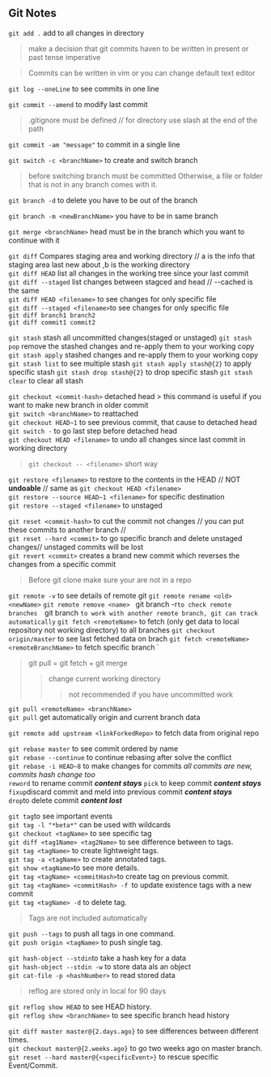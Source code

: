 ## Git Notes

`git add .` add to all changes in directory

> make a decision that git commits haven to be written in present or past tense imperative

> Commits can be written in vim or you can change default text editor

`git log --oneLine` to see commits in one line

`git commit --amend`  to modify last commit 

> .gitignore must be defined // for directory use slash at the end of the path
 
`git commit -am "message"` to commit in a single line

`git switch -c <branchName>` to create and switch branch

> before switching branch must be committed Otherwise, a file or folder that is not in any branch comes with it.

`git branch -d` to delete you have to be out of the branch

`git branch -m <newBranchName>` you have to be in same branch

`git merge <branchName>` head must be in the branch which you want to continue with it 

`git diff` Compares staging area and working directory // a is the info that staging area last new about ,b is the working directory  
`git diff HEAD` list all changes in the working tree since your last commit  
`git diff --staged` list changes  between stagced and head // --cached is the same  
`git diff HEAD <filename>` to see changes for only specific file  
`git diff --staged <filename>`to see changes for only specific file  
`git diff branch1 branch2`   
`git diff commit1 commit2`  

`git stash` stash all uncommitted changes(staged or unstaged) 
`git stash pop` remove the stashed changes and re-apply them to your working copy
`git stash apply` stashed changes and re-apply them to your working copy 
`git stash list` to see multiple stash
`git stash apply stash@{2}` to apply specific stash
`git stash drop stash@{2}` to drop  specific stash
`git stash clear` to clear all stash 

`git checkout <commit-hash>` detached head > this command is useful if you want to make new branch in older commit    
`git switch <branchName>` to reattached  
`git checkout HEAD~1` to see previous commit, that cause to detached head  
`git switch -` to go last step before detached head  
`git checkout HEAD <filename>` to undo all changes since last commit in working directory  
> `git checkout -- <filename>` short way
  
`git restore <filename>` to restore to the contents in the HEAD // NOT **undoable** // same as `git checkout HEAD <filename>`   
`git restore --source HEAD~1 <filename>` for specific destination  
`git restore --staged <filename>` to unstaged   

`git reset <commit-hash>` to cut the commit not changes // you can put these  commits to another branch //  
`git reset --hard <commit>` to go specific branch and delete unstaged changes// unstaged commits will be lost  
`git revert <commit>` creates a brand new commit which reverses the changes from a specific commit  

> Before git clone make sure your are not in a repo

`git remote -v` to see details of remote git
`git remote rename <old> <newName>`
`git remote remove <name>`
`
`git branch -r` to check remote branches  
`git branch <remoteBranchName>` to work with another remote branch, git can track automatically
`
`git fetch <remoteName>` to fetch (only get data to local repository not working directory) to all branches
`git checkout origin/master` to see last fetched data on brach
`git fetch <remoteName> <remoteBranchName>` to fetch specific branch 
`
> git pull = git fetch + git merge 
>> change current working directory
>>> not recommended if you have uncommitted work

`git pull <remoteName> <branchName>`  
`git pull` get automatically origin and current branch data 

`git remote add upstream <linkForkedRepo>` to fetch data from original repo

`git rebase master` to see commit ordered by name     
`git rebase --continue` to continue rebasing after solve the conflict  
`git rebase -i HEAD~8` to make changes for commits *all commits are new, commits hash change too*  
`reword` to rename commit ***content stays*** 
`pick` to keep commit ***content stays***  
`fixup`discard commit and meld into previous commit ***content stays***  
`drop`to delete commit ***content lost*** 

`git tag`to see important events   
`git tag -l "*beta*"` can be used with wildcards   
`git checkout <tagName>` to see specific tag    
`git diff <tag1Name> <tag2Name>` to see difference between to tags.  
`git tag <tagName>` to create lightweight tags.  
`git tag -a <tagName>` to create annotated tags.  
`git show <tagName>`to see more details.    
`git tag <tagName> <commitHash>`to create tag on previous commit.  
`git tag <tagName> <commitHash> -f `to update existence tags with a new commit  
`git tag <tagName> -d` to delete tag.  
> Tags are not included automatically 

`git push --tags` to push all tags in one command.  
`git push origin <tagName>` to push single tag.  

`git hash-object --stdin`to take a hash key for a data  
`git hash-object --stdin -w` to store data als an object  
`git cat-file -p <hashNumber>` to read stored data 

> reflog are stored only in local for 90 days 

`git reflog show HEAD` to see HEAD history.  
`git reflog show <branchName>` to see specific branch head history  

`git diff master master@{2.days.ago}` to see differences between different times.  
`git checkout master@{2.weeks.ago}` to go two weeks ago on master branch.  
`git reset --hard master@{<specificEvent>}` to rescue specific Event/Commit.  


